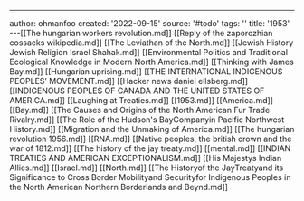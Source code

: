 ---
author: ohmanfoo
created: '2022-09-15'
source: '#todo'
tags: ''
title: '1953'
---[[The hungarian workers revolution.md]]
[[Reply of the zaporozhian cossacks wikipedia.md]]
[[The Leviathan of the North.md]]
[[Jewish History Jewish Religion Israel Shahak.md]]
[[Environmental Politics and Traditional Ecological Knowledge in Modern North America.md]]
[[Thinking with James Bay.md]]
[[Hungarian uprising.md]]
[[THE INTERNATIONAL INDIGENOUS PEOPLES’ MOVEMENT.md]]
[[Hacker news daniel ellsberg.md]]
[[INDIGENOUS PEOPLES OF CANADA AND THE UNITED STATES OF AMERICA.md]]
[[Laughing at Treaties.md]]
[[1953.md]]
[[America.md]]
[[Bay.md]]
[[The Causes and Origins of the North American Fur Trade Rivalry.md]]
[[The Role of the Hudson's BayCompanyin Pacific Northwest History.md]]
[[Migration and the Unmaking of America.md]]
[[The hungarian revolution 1956.md]]
[[RNA.md]]
[[Native peoples, the british crown and the war of 1812.md]]
[[The history of the jay treaty.md]]
[[mental.md]]
[[INDIAN TREATIES AND AMERICAN EXCEPTIONALISM.md]]
[[His Majestys Indian Allies.md]]
[[Israel.md]]
[[North.md]]
[[The Historyof the JayTreatyand its Significance to Cross Border Mobilityand Securityfor Indigenous Peoples in the North American Northern Borderlands and Beynd.md]]
